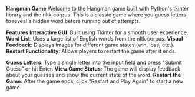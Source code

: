 **Hangman Game**
Welcome to the Hangman game built with Python's tkinter library and the nltk corpus. This is a classic game where you guess letters to reveal a hidden word before running out of attempts.

**Features**
**Interactive GUI**: Built using Tkinter for a smooth user experience.
**Word List**: Uses a large list of English words from the nltk corpus.
**Visual Feedback**: Displays images for different game states (win, loss, etc.).
**Restart Functionality**: Allows players to restart the game after it ends.

**Guess Letters**: Type a single letter into the input field and press "Submit Guess" or hit Enter.
**View Game Status**: The game will display feedback about your guesses and show the current state of the word.
**Restart the Game**: After the game ends, click "Restart and Play Again" to start a new game.
